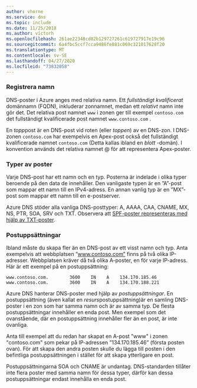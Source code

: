 ```yaml
---
author: vhorne
ms.service: dns
ms.topic: include
ms.date: 11/25/2018
ms.author: victorh
ms.openlocfilehash: 261ae22348cd82b129727261c619727917e19c96
ms.sourcegitcommit: 6a4fbc5ccf7cca9486fe881c069c321017628f20
ms.translationtype: MT
ms.contentlocale: sv-SE
ms.lasthandoff: 04/27/2020
ms.locfileid: "73832058"
---
```

### <a name="record-names"></a>Registrera namn

DNS-poster i Azure anges med relativa namn. Ett *fullständigt kvalificerat* domännamn (FQDN), inkluderar zonnamnet, medan ett *relativt* namn inte gör det. Det relativa post namnet `www` i zonen ger till exempel `contoso.com` det fullständigt kvalificerade post namnet `www.contoso.com` .

En *topp*post är en DNS-post vid roten (eller *toppen*) av en DNS-zon. I DNS-zonen `contoso.com` har exempelvis en Apex-post också det fullständigt kvalificerade namnet `contoso.com` (Detta kallas ibland en *blott* -domän).  I konvention används det relativa namnet \@ för att representera Apex-poster.

### <a name="record-types"></a>Typer av poster

Varje DNS-post har ett namn och en typ. Posterna är indelade i olika typer beroende på den data de innehåller. Den vanligaste typen är en ”A”-post som mappar ett namn till en IPv4-adress. En annan vanlig typ är en ”MX”-post som mappar ett namn till en e-postserver.

Azure DNS stöder alla vanliga DNS-posttyper: A, AAAA, CAA, CNAME, MX, NS, PTR, SOA, SRV och TXT. Observera att [SPF-poster representeras med hjälp av TXT-poster](../articles/dns/dns-zones-records.md#spf-records).

### <a name="record-sets"></a>Postuppsättningar

Ibland måste du skapa fler än en DNS-post av ett visst namn och typ. Anta exempelvis att webbplatsen ”www.contoso.com” finns på två olika IP-adresser. Webbplatsen kräver då två olika A-poster, en för varje IP-adress. Här är ett exempel på en postuppsättning:

    www.contoso.com.        3600    IN    A    134.170.185.46
    www.contoso.com.        3600    IN    A    134.170.188.221

Azure DNS hanterar DNS-poster med hjälp av *postuppsättningar*. En postuppsättning (även kallat en *resurs*postuppsättning)är en samling DNS-poster i en zon som har samma namn och är av samma typ. De flesta postuppsättningar innehåller en enda post. Men exempel som det ovanstående, där en postuppsättning innehåller fler än en post, är inte ovanliga.

Anta till exempel att du redan har skapat en A-post "www" i zonen "contoso.com" som pekar på IP-adressen ”134.170.185.46” (första posten ovan).  För att skapa den andra posten skulle du lägga till posten i den befintliga postuppsättningen i stället för att skapa ytterligare en post.

Postuppsättningarna SOA och CNAME är undantag. DNS-standarden tillåter inte flera poster med samma namn för dessa typer, därför kan dessa postuppsättningar endast innehålla en enda post.